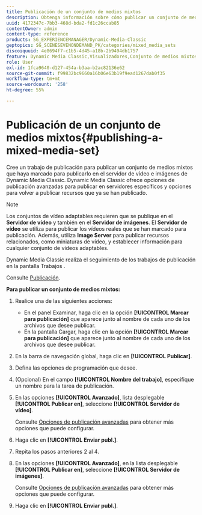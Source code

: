 ```yaml
---
title: Publicación de un conjunto de medios mixtos
description: Obtenga información sobre cómo publicar un conjunto de medios mixtos.
uuid: 4172347c-7bb3-468d-bda2-fd1c26ccab85
contentOwner: admin
content-type: reference
products: SG_EXPERIENCEMANAGER/Dynamic-Media-Classic
geptopics: SG_SCENESEVENONDEMAND_PK/categories/mixed_media_sets
discoiquuid: 4e8694f7-c1b5-4d45-a18b-2b9494db1757
feature: Dynamic Media Classic,Visualizadores,Conjunto de medios mixtos
role: User
exl-id: 1fca9640-d127-454a-b3aa-b2ac82136e62
source-git-commit: f99832bc9660a16b06e63b19f9ead1267dab0f35
workflow-type: tm+mt
source-wordcount: '258'
ht-degree: 55%

---
```


# Publicación de un conjunto de medios mixtos{#publishing-a-mixed-media-set}

Cree un trabajo de publicación para publicar un conjunto de medios mixtos que haya marcado para publicarlo en el servidor de vídeo e imágenes de Dynamic Media Classic. Dynamic Media Classic ofrece opciones de publicación avanzadas para publicar en servidores específicos y opciones para volver a publicar recursos que ya se han publicado.

>[!NOTE]
>
>Los conjuntos de vídeo adaptables requieren que se publique en el **Servidor de vídeo** y también en el **Servidor de imágenes**. El **Servidor de vídeo** se utiliza para publicar los vídeos reales que se han marcado para publicación. Además, utiliza **Image Server** para publicar recursos relacionados, como miniaturas de vídeo, y establecer información para cualquier conjunto de vídeos adaptables.

Dynamic Media Classic realiza el seguimiento de los trabajos de publicación en la pantalla Trabajos .

Consulte [Publicación](publishing-files.md#publishing_files).

<!-- 

Comment Type: remark
Last Modified By: unknown unknown 
Last Modified Date: 

<p>RB: Updated the following steps as per Cynthia email, 11/9/2012, added 11/12/2012</p>

 -->

**Para publicar un conjunto de medios mixtos:**

1. Realice una de las siguientes acciones:

   * En el panel Examinar, haga clic en la opción **[!UICONTROL Marcar para publicación]**  que aparece junto al nombre de cada uno de los archivos que desee publicar.
   * En la pantalla Cargar, haga clic en la opción **[!UICONTROL Marcar para publicación]**  que aparece junto al nombre de cada uno de los archivos que desee publicar.

1. En la barra de navegación global, haga clic en **[!UICONTROL Publicar]**.
1. Defina las opciones de programación que desee.
1. (Opcional) En el campo **[!UICONTROL Nombre del trabajo]**, especifique un nombre para la tarea de publicación.
1. En las opciones **[!UICONTROL Avanzado]**, lista desplegable **[!UICONTROL Publicar en]**, seleccione **[!UICONTROL Servidor de vídeo]**.

   Consulte [Opciones de publicación avanzadas](publishing-files.md#advanced_publish_options) para obtener más opciones que puede configurar.

1. Haga clic en **[!UICONTROL Enviar publ.]**.
1. Repita los pasos anteriores 2 al 4.
1. En las opciones **[!UICONTROL Avanzado]**, en la lista desplegable **[!UICONTROL Publicar en]**, seleccione **[!UICONTROL Servidor de imágenes]**.

   Consulte [Opciones de publicación avanzadas](publishing-files.md#advanced_publish_options) para obtener más opciones que puede configurar.

1. Haga clic en **[!UICONTROL Enviar publ.]**.
